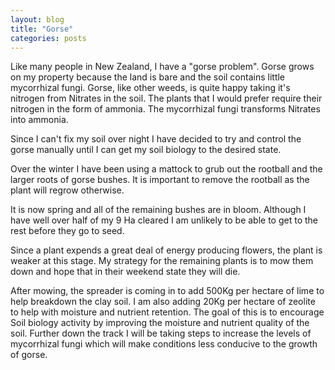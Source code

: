 ```yaml
---
layout: blog
title: "Gorse"
categories: posts
---
```


Like many people in New Zealand, I have a "gorse problem". Gorse grows on my property because the land is bare and the soil contains little mycorrhizal fungi. Gorse, like other weeds, is quite happy taking it's nitrogen from Nitrates in the soil. The plants that I would prefer require their nitrogen in the form of ammonia. The mycorrhizal fungi transforms Nitrates into ammonia.

Since I can't fix my soil over night I have decided to try and control the gorse manually until I can get my soil biology to the desired state.

Over the winter I have been using a mattock to grub out the rootball and the larger roots of gorse bushes. It is important to remove the rootball as the plant will regrow otherwise. 

It is now spring and all of the remaining bushes are in bloom. Although I have well over half of my 9 Ha cleared I am unlikely to be able to get to the rest before they go to seed.

Since a plant expends a great deal of energy producing flowers, the plant is weaker at this stage. My strategy for the remaining plants is to mow them down and hope that in their weekend state they will die.

After mowing, the spreader is coming in to add 500Kg per hectare of lime to help breakdown the clay soil. I am also adding 20Kg per hectare of zeolite to help with moisture and nutrient retention. The goal of this is to encourage Soil biology activity by improving the moisture and nutrient quality of the soil. Further down the track I will be taking steps to increase the levels of mycorrhizal fungi which will make conditions less conducive to the growth of gorse.